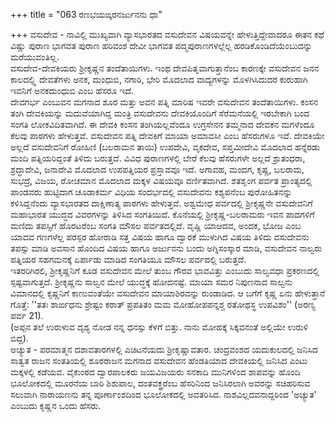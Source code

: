 +++
title = "063 ರಣಭಯಙ್ಕರನರ್ಜುನನು ಧಾ"

+++
ವಸುದೇವ - ನಾವಿಲ್ಲಿ ಮುಖ್ಯವಾಗಿ ವ್ಯಾಸಭಾರತದ ವಸುದೇವನ ವಿಷಯವನ್ನೇ ಹೇಳುತ್ತಿದ್ದೇವಾದರೂ ಈತನ ಕಥೆ ವಿಷ್ಣು ಪುರಾಣ ಭಾಗವತ ಪುರಾಣ ಹರಿವಂಶ ದೇವೀ ಭಾಗವತ ಪದ್ಮಪುರಾಣಗಳಲ್ಲೆಲ್ಲ ಹರಡಿಕೊಂಡಿದೆಯೆಂಬುದನ್ನು ಮರೆಯುವಂತಿಲ್ಲ.                             
ವಸುದೇವ-ದೇವಕಿಯರು ಶ್ರೀಕೃಷ್ಣನ ತಂದೆತಾಯಿಗಳು. ಇಂಥ ದೇವಪಿತೃವಾಗುತ್ತಾನೆಂಬ ಕಾರಣಕ್ಕೇ ವಸುದೇವನ ಜನನ ಕಾಲದಲ್ಲ್ಲಿ ದೇವತೆಗಳು ಅನಕ, ದುಂಧುಬಿ, ನಗಾರಿ, ಭೇರಿ ಮೊದಲಾದ ವಾದ್ಯಗಳನ್ನು ಮೊಳಗಿಸಿದುದರ ಕುರುಹಾಗಿ ಇವನಿಗೆ ಅನಕದುಂಧುಬಿ ಎಂಬ ಹೆಸರೂ ಇದೆ.  
ದೇವಗರ್ಭ ಎಂಬುವನ ಮಗನಾದ ಶೂರ ಮತ್ತು ಅವನ ಪತ್ನಿ ಮಾರಿಷ ಇವರೇ ವಸುದೇವನ ತಂದೆತಾಯಿಗಳು. ಕಂಸನ ತಂಗಿ ದೇವಕಿಯನ್ನು ಮದುವೆಯಾಗಿದ್ದ ಮಂತ್ರಿ ವಸುದೇವನು ದೇವಕಿಯೊಂದಿಗೆ ಸೆರೆಮನೆಯಲ್ಲಿ ಇರಬೇಕಾಗಿ ಬಂದ ಸಂಗತಿ ಲೋಕವಿದಿತವಾಗಿದೆ. ಈ ದೇವಕಿ ಕಂಸನ ತಂಗಿಯಲ್ಲವೆಂದೂ ಉಗ್ರಸೇನನ ತಮ್ಮನಾದ ದೇವಕನ ಮಗಳೆಂದೂ ಕೆಲವು ಪಾಠಗಳು ಹೇಳುತ್ತವೆ. ವಸುದೇವನ ಪತ್ನಿ ದೇವಕಿಗೆ ಮಾಯಾ ಅಮಾವಸೀ ಎಂಬ ಹೆಸರುಗಳೂ ಇವೆ. ದೇವಕಿಯೇ ಅಲ್ಲದೆ ವಸುದೇವನಿಗೆ ರೋಹಿಣಿ (ಬಲರಾಮನ ತಾಯಿ) ಉಪದೇವಿ, ವೃಕದೇವ, ಸಪ್ತಮೀದೇವಿ ಮೊದಲಾದ ಹನ್ನೆರಡು ಮಂದಿ ಪತ್ನಿಯರಿದ್ದಂತೆ ತಿಳಿದು ಬರುತ್ತದೆ. ವಿವಿಧ ಪುರಾಣಗಳಲ್ಲಿ ಬೇರೆ ಕೆಲವು ಹೆಸರುಗಳೇ ಅಲ್ಲದೆ ಶ್ರುತಂಧರಾ, ಶ್ರದ್ಧಾದೇವಿ, ಜನಾದೇವಿ ಮೊದಲಾದ ಉಪಪತ್ನಿಯರ ಪ್ರಸ್ತಾವವೂ ಇದೆ. ಅಗಾವಹ, ಮಂದಗ, ಕೃಷ್ಣ, ಬಲರಾಮ, ಸುಭದ್ರೆ, ವಿಜಯ, ರೋಚಮಾನ ಮೊದಲಾದ ಮಕ್ಕಳ ವಿಷಯವೂ ವರ್ಣಿತವಾಗಿದೆ. ಶತಶೃಂಗ ಪರ್ವತ ಪ್ರಾಂತ್ಯದಲ್ಲಿ ಪಾಂಡವರು ಹುಟ್ಟಿದಾಗ ಚೂಡಾಕರ್ಮ ವಿಧಿಯ ಸಂದರ್ಭದಲ್ಲಿ ವಸುದೇವನು ಕಶ್ಯಪನೆಂಬ ಪುರೋಹಿತನನ್ನು ಕಳಿಸಿದ್ದನೆಂದು ವ್ಯಾಸಭಾರತದ ದಾಕ್ಷಿಣಾತ್ಯ ಪಾಠಗಳು ಹೇಳುತ್ತವೆ. ಅಶ್ವಮೇಧ ಪರ್ವದಲ್ಲಿ ಶ್ರೀಕೃಷ್ಣನೇ ವಸುದೇವನಿಗೆ ಮಹಾಭಾರತ ಯುದ್ಧದ ವಿವರಗಳನ್ನು ತಿಳಿಸಿದ ಸಂಗತಿಯಿದೆ. ಕೊನೆಯಲ್ಲಿ ಶ್ರೀಕೃಷ್ಣ-ಬಲರಾಮರು ಇವನ ಪಾದಗಳಿಗೆ ಮಣಿದು ತಪಸ್ಸಿಗೆ ಹೊರಟರೆಂಬ ಸಂಗತಿ ಮೌಸಲ ಪರ್ವತದಲ್ಲಿದೆ. ವೃಷ್ಣಿ ಯಾಆದವ, ಅಂದಕ, ಭೋಜ ಎಂಬ ಯಾದವ ಗಣಗಳೆಲ್ಲ ಪರಸ್ಪರ ಹೋರಾಡಿ ಸತ್ತ ವಿಷಯ ಹಾಗೂ ದ್ವಾರಕೆ ಮುಳುಗಿದ ವಿಷಯ ತಿಳಿದು ವಸುದೇವನು ತಪಸ್ಸು ಮಾಡಿ ಅವಸಾನ ಹೊಂದಿದ ವಿಷಯ ಹಾಗೂ ಅರ್ಜುನನು ಬಂದು ಅಗ್ನಿಸಂಸ್ಕಾರ ಮಾಡಿ, ವಸುದೇವನ ನಾಲ್ವರು ಪತ್ನಿಯರ ಸಹಗಮನಕ್ಕೆ ಏರ್ಪಾಡು ಮಾಡಿದ ಸಂಗತಿಯೂ ಮೌಸಲ ಪರ್ವದಲ್ಲಿ ಬರುತ್ತದೆ.  
ಇತರರಿಗಿರಲಿ, ಶ್ರೀಕೃಷ್ಣನಿಗೆ ಕೂಡ ವಸುದೇವನ ಮೇಲೆ ತುಂಬ ಗೌರವ ಭಾವವಿತ್ತು ಎಂಬುದು ಸಾಲ್ವವಧಾ ಪ್ರಕರಣದಲ್ಲಿ ಸ್ಪಷ್ಟವಾಗುತ್ತದೆ. ಶ್ರೀಕೃಷ್ಣನು ಸಾಲ್ವನ ಮೇಲೆ ಯುದ್ಧಕ್ಕೆ ಹೋದನಷ್ಟೆ. ಮಾಯಾ ಸಮರ ನಿಪುಣನಾದ ಸಾಲ್ವನು ವಿಮಾನದಲ್ಲಿ ಕೃಷ್ಣನಿಗೆ ಕಾಣುವಂತೆಯೇ ವಸುದೇವನ ಮಾಯಾಶಿರವನ್ನು ರುಂಡಾಡಿದ. ಆ ಬಗೆಗೆ ಕೃಷ್ಣ ಏನು ಹೇಳುತ್ತಾನೆ ಗೊತ್ತೆ: ''ತತಃ ಶಾರ್ಙಧನು ಶ್ರೇಷ್ಟಂ ಕರಾತ್ ಪ್ರಪತಿತಂ ಮಮ ಮೋಹೋಪಪನ್ನಶ್ಚ ರತೋಥಸ್ಥ ಉಪವಿಶಂ'' (ಅರಣ್ಯ ಪರ್ವ 21).  
(ಅಪ್ಪನ ತಲೆ ಉರುಳುವ ದೃಶ್ಯ ನೋಡ ನನ್ನ ಧನಸ್ಸು ಕೆಳಗೆ ಬಿತ್ತು. ನಾನು ಮೋಹಕ್ಕೆ ಸಿಕ್ಕವನಂತೆ ಅಲ್ಲಿಯೇ ಉರುಳಿ ಬಿದ್ದ).  
ಅಚ್ಯುತ - ಪರಮಾತ್ಮನ ದಶಾವತಾರಗಳಲ್ಲಿ ಎಚಿಟನೆಯದು ಶ್ರೀಕೃಷ್ಣಾವತಾರ. ಚಂದ್ರವಂಶದ ಯದುಕುಲದಲ್ಲಿ ಜನಿಸಿದ ಸಾತ್ವತ ರಾಜನ ಸಂತತಿಯಲ್ಲಿ ಶೂರರಾಜನ ಮಗನಾದ ವಸುದೇವನ ಹೆಂಡತಿಯಾದ ದೇವಕಿಯಲ್ಲಿ ಜನಿಸಿದ ಎಂಟು ಮಕ್ಕಳಲ್ಲಿ ಕಡೆಯವ. ವೈಕುಂಠದ ದ್ವಾರಪಾಲಕರು ಜಯವಿಜಯರು ಸನಕಾದಿ ಮುನಿಗಳಿಂದ ಶಾಪವನ್ನು ಹೊಂದಿ ಭೂಲೋಕದಲ್ಲಿ ಮೂರನೆಯ ಬಾರಿ ಶಿಶುಪಾಲ, ದಂತವಕ್ತ್ರರೆಂಬ ಹೆಸರಿನಿಂದ ಜನಿಸಿರಲಾಗಿ ಅವರನ್ನು ಸಚಿಹರಿಸುವ ಸಲುವಾಗಿ ನಾರಾಯಣನು ತನ್ನ ಪೂರ್ಣಾಂಶದಿಂದ ಭೂಲೋಕದಲ್ಲಿ ಅವತರಿಸಿದ. ನಾಶವಿಲ್ಲದವನಾದ್ದರಿಂದ 'ಅಚ್ಯುತ' ಎಂಬುದು ಕೃಷ್ಣನ ಒಂದು ಹೆಸರು.